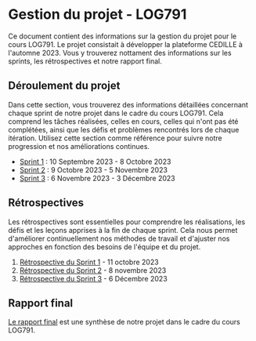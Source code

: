 # Gestion du projet - LOG791

Ce document contient des informations sur la gestion du projet pour le cours
LOG791. Le projet consistait à développer la plateforme CEDILLE à l'automne
2023. Vous y trouverez nottament des informations sur les sprints, les
rétrospectives et notre rapport final.

## Déroulement du projet

Dans cette section, vous trouverez des informations détaillées concernant chaque
sprint de notre projet dans le cadre du cours LOG791. Cela comprend les tâches
réalisées, celles en cours, celles qui n'ont pas été complétées, ainsi que les
défis et problèmes rencontrés lors de chaque itération. Utilisez cette section
comme référence pour suivre notre progression et nos améliorations continues.

- [Sprint 1](https://github.com/orgs/ClubCedille/projects/3/views/4) : 10
  Septembre 2023 - 8 Octobre 2023
- [Sprint 2](https://github.com/orgs/ClubCedille/projects/3/views/5) : 9 Octobre
  2023 - 5 Novembre 2023
- [Sprint 3](https://github.com/orgs/ClubCedille/projects/3/views/6) : 6
  Novembre 2023 - 3 Décembre 2023

## Rétrospectives

Les rétrospectives sont essentielles pour comprendre les réalisations, les défis
et les leçons apprises à la fin de chaque sprint. Cela nous permet d'améliorer
continuellement nos méthodes de travail et d'ajuster nos approches en fonction
des besoins de l'équipe et du projet.

1. [Rétrospective du Sprint 1](retrospective-1.md) - 11 octobre 2023
2. [Rétrospective du Sprint 2](retrospective-2.md) - 8 novembre 2023
3. [Rétrospective du Sprint 3](retrospective-3.md) - 6 Décembre 2023

## Rapport final

[Le rapport final](rapport.md) est une synthèse de notre projet dans le cadre du
cours LOG791.
